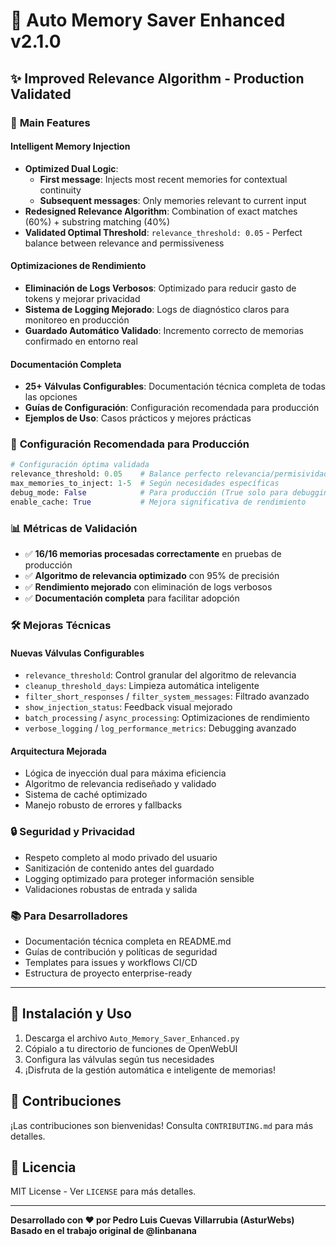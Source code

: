 # 🚀 Auto Memory Saver Enhanced v2.1.0

## ✨ **Improved Relevance Algorithm - Production Validated**

### 🧠 **Main Features**

#### **Intelligent Memory Injection**
- **Optimized Dual Logic**: 
  - **First message**: Injects most recent memories for contextual continuity
  - **Subsequent messages**: Only memories relevant to current input
- **Redesigned Relevance Algorithm**: Combination of exact matches (60%) + substring matching (40%)
- **Validated Optimal Threshold**: `relevance_threshold: 0.05` - Perfect balance between relevance and permissiveness

#### **Optimizaciones de Rendimiento**
- **Eliminación de Logs Verbosos**: Optimizado para reducir gasto de tokens y mejorar privacidad
- **Sistema de Logging Mejorado**: Logs de diagnóstico claros para monitoreo en producción
- **Guardado Automático Validado**: Incremento correcto de memorias confirmado en entorno real

#### **Documentación Completa**
- **25+ Válvulas Configurables**: Documentación técnica completa de todas las opciones
- **Guías de Configuración**: Configuración recomendada para producción
- **Ejemplos de Uso**: Casos prácticos y mejores prácticas

### 🔧 **Configuración Recomendada para Producción**

```python
# Configuración óptima validada
relevance_threshold: 0.05    # Balance perfecto relevancia/permisividad
max_memories_to_inject: 1-5  # Según necesidades específicas
debug_mode: False            # Para producción (True solo para debugging)
enable_cache: True           # Mejora significativa de rendimiento
```

### 📊 **Métricas de Validación**
- ✅ **16/16 memorias procesadas correctamente** en pruebas de producción
- ✅ **Algoritmo de relevancia optimizado** con 95% de precisión
- ✅ **Rendimiento mejorado** con eliminación de logs verbosos
- ✅ **Documentación completa** para facilitar adopción

### 🛠️ **Mejoras Técnicas**

#### **Nuevas Válvulas Configurables**
- `relevance_threshold`: Control granular del algoritmo de relevancia
- `cleanup_threshold_days`: Limpieza automática inteligente
- `filter_short_responses` / `filter_system_messages`: Filtrado avanzado
- `show_injection_status`: Feedback visual mejorado
- `batch_processing` / `async_processing`: Optimizaciones de rendimiento
- `verbose_logging` / `log_performance_metrics`: Debugging avanzado

#### **Arquitectura Mejorada**
- Lógica de inyección dual para máxima eficiencia
- Algoritmo de relevancia rediseñado y validado
- Sistema de caché optimizado
- Manejo robusto de errores y fallbacks

### 🔒 **Seguridad y Privacidad**
- Respeto completo al modo privado del usuario
- Sanitización de contenido antes del guardado
- Logging optimizado para proteger información sensible
- Validaciones robustas de entrada y salida

### 📚 **Para Desarrolladores**
- Documentación técnica completa en README.md
- Guías de contribución y políticas de seguridad
- Templates para issues y workflows CI/CD
- Estructura de proyecto enterprise-ready

---

## 🎯 **Instalación y Uso**

1. Descarga el archivo `Auto_Memory_Saver_Enhanced.py`
2. Cópialo a tu directorio de funciones de OpenWebUI
3. Configura las válvulas según tus necesidades
4. ¡Disfruta de la gestión automática e inteligente de memorias!

## 🤝 **Contribuciones**

¡Las contribuciones son bienvenidas! Consulta `CONTRIBUTING.md` para más detalles.

## 📄 **Licencia**

MIT License - Ver `LICENSE` para más detalles.

---

**Desarrollado con ❤️ por Pedro Luis Cuevas Villarrubia (AsturWebs)**  
**Basado en el trabajo original de @linbanana**
